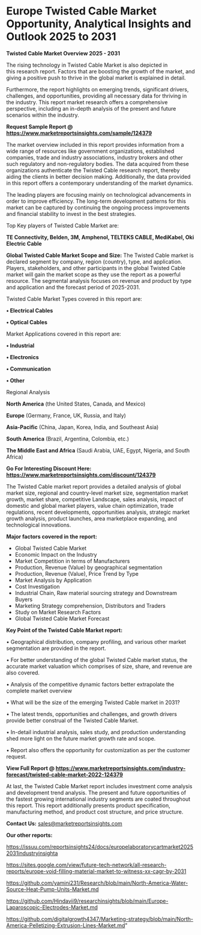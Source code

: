 # Europe Twisted Cable Market Opportunity, Analytical Insights and Outlook 2025 to 2031

<Strong> Twisted Cable Market Overview 2025 - 2031</strong>

The rising technology in Twisted Cable Market is also depicted in this research report. Factors that are boosting the growth of the market, and giving a positive push to thrive in the global market is explained in detail.

Furthermore, the report highlights on emerging trends, significant drivers, challenges, and opportunities, providing all necessary data for thriving in the industry. This report market research offers a comprehensive perspective, including an in-depth analysis of the present and future scenarios within the industry.

<strong>Request Sample Report @ <a href=https://www.marketreportsinsights.com/sample/124379>https://www.marketreportsinsights.com/sample/124379</a></strong>

The market overview included in this report provides information from a wide range of resources like government organizations, established companies, trade and industry associations, industry brokers and other such regulatory and non-regulatory bodies. The data acquired from these organizations authenticate the Twisted Cable research report, thereby aiding the clients in better decision making. Additionally, the data provided in this report offers a contemporary understanding of the market dynamics.

The leading players are focusing mainly on technological advancements in order to improve efficiency. The long-term development patterns for this market can be captured by continuing the ongoing process improvements and financial stability to invest in the best strategies.

Top Key players of Twisted Cable Market are:

<strong>TE Connectivity, Belden, 3M, Amphenol, TELTEKS CABLE, MediKabel, Oki Electric Cable</strong>

<strong><b>Global Twisted Cable Market Scope and Size:</b></strong>
The Twisted Cable market is declared segment by company, region (country), type, and application. Players, stakeholders, and other participants in the global Twisted Cable market will gain the market scope as they use the report as a powerful resource. The segmental analysis focuses on revenue and product by type and application and the forecast period of 2025-2031.

Twisted Cable Market Types covered in this report are:

<strong>• Electrical Cables

• Optical Cables</strong>

Market Applications covered in this report are:

<strong>• Industrial

• Electronics

• Communication

• Other</strong> 

Regional Analysis

<strong>North America</strong> (the United States, Canada, and Mexico)

<strong>Europe</strong> (Germany, France, UK, Russia, and Italy)

<strong>Asia-Pacific</strong> (China, Japan, Korea, India, and Southeast Asia)

<strong>South America</strong> (Brazil, Argentina, Colombia, etc.)

<strong>The Middle East and Africa</strong> (Saudi Arabia, UAE, Egypt, Nigeria, and South Africa)

<strong>Go For Interesting Discount Here: <a href=https://www.marketreportsinsights.com/discount/124379>https://www.marketreportsinsights.com/discount/124379</a></strong>

The Twisted Cable market report provides a detailed analysis of global market size, regional and country-level market size, segmentation market growth, market share, competitive Landscape, sales analysis, impact of domestic and global market players, value chain optimization, trade regulations, recent developments, opportunities analysis, strategic market growth analysis, product launches, area marketplace expanding, and technological innovations.

<strong><b>Major factors covered in the report:</b></strong>
<ul>
  <li>Global Twisted Cable Market </li>
  <li>Economic Impact on the Industry</li>
  <li>Market Competition in terms of Manufacturers</li>
  <li>Production, Revenue (Value) by geographical segmentation</li>
  <li>Production, Revenue (Value), Price Trend by Type</li>
  <li>Market Analysis by Application</li>
  <li>Cost Investigation</li>
  <li>Industrial Chain, Raw material sourcing strategy and Downstream Buyers</li>
  <li>Marketing Strategy comprehension, Distributors and Traders</li>
  <li>Study on Market Research Factors</li>
  <li>Global Twisted Cable Market Forecast</li>
</ul>

<strong><b>Key Point of the Twisted Cable Market report:</b></strong>

• Geographical distribution, company profiling, and various other market segmentation are provided in the report.

• For better understanding of the global Twisted Cable market status, the accurate market valuation which comprises of size, share, and revenue are also covered.

• Analysis of the competitive dynamic factors better extrapolate the complete market overview

• What will be the size of the emerging Twisted Cable market in 2031?

• The latest trends, opportunities and challenges, and growth drivers provide better construal of the Twisted Cable Market.

• In-detail industrial analysis, sales study, and production understanding shed more light on the future market growth rate and scope.

• Report also offers the opportunity for customization as per the customer request.

<strong><b>View Full Report @ <a href=https://www.marketreportsinsights.com/industry-forecast/twisted-cable-market-2022-124379>https://www.marketreportsinsights.com/industry-forecast/twisted-cable-market-2022-124379</a></b></strong>


At last, the Twisted Cable Market report includes investment come analysis and development trend analysis. The present and future opportunities of the fastest growing international industry segments are coated throughout this report. This report additionally presents product specification, manufacturing method, and product cost structure, and price structure.

<strong>Contact Us:</strong>
sales@marketreportsinsights.com

<strong>Our other reports:</strong>

<a href=https://issuu.com/reportsinsights24/docs/europelaboratorycartmarket20252031industryinsighta>https://issuu.com/reportsinsights24/docs/europelaboratorycartmarket20252031industryinsighta</a>

<a href=https://sites.google.com/view/future-tech-network/all-research-reports/europe-void-filling-material-market-to-witness-xx-cagr-by-2031>https://sites.google.com/view/future-tech-network/all-research-reports/europe-void-filling-material-market-to-witness-xx-cagr-by-2031</a>

<a href=https://github.com/yamini231/Research/blob/main/North-America-Water-Source-Heat-Pump-Units-Market.md>https://github.com/yamini231/Research/blob/main/North-America-Water-Source-Heat-Pump-Units-Market.md</a>

<a href=https://github.com/Hindavii9/researchinsights/blob/main/Europe-Laparoscopic-Electrodes-Market.md>https://github.com/Hindavii9/researchinsights/blob/main/Europe-Laparoscopic-Electrodes-Market.md</a>

<a href=https://github.com/digitalgrowth4347/Marketing-strategy/blob/main/North-America-Pelletizing-Extrusion-Lines-Market.md>https://github.com/digitalgrowth4347/Marketing-strategy/blob/main/North-America-Pelletizing-Extrusion-Lines-Market.md</a>"
